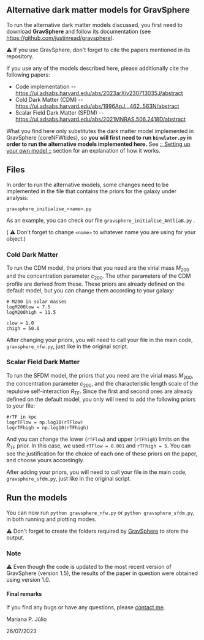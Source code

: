 ## Alternative dark matter models for GravSphere

To run the alternative dark matter models discussed, you first need to download **GravSphere** and follow its documentation (see https://github.com/justinread/gravsphere).

⚠️  If you use GravSphere, don't forget to cite the papers mentioned in its repository.

If you use any of the models described here, please additionally cite the following papers:
+ Code implementation -- https://ui.adsabs.harvard.edu/abs/2023arXiv230713035J/abstract
+ Cold Dark Matter (CDM) -- https://ui.adsabs.harvard.edu/abs/1996ApJ...462..563N/abstract
+ Scalar Field Dark Matter (SFDM) -- https://ui.adsabs.harvard.edu/abs/2021MNRAS.506.2418D/abstract

What you find here only substitutes the dark matter model implemented in GravSphere (coreNFWtides), so **you will first need to run ```binulator.py```  in order to run the alternative models implemented here.** See [:: Setting up your own model ::](https://github.com/justinread/gravsphere) section for an explanation of how it works.


## Files

In order to run the alternative models, some changes need to be implemented in the file that contains the priors for the galaxy under analysis:
```
gravsphere_initialise_<name>.py
```
As an example, you can check our file ```gravsphere_initialise_AntliaB.py``` .

( ⚠️  Don't forget to change ```<name>``` to whatever name you are using for your object.)

### Cold Dark Matter

To run the CDM model, the priors that you need are the virial mass $M_{200}$ and the concentration parameter $c_{200}$. The other parameters of the CDM profile are derived from these.
These priors are already defined on the default model, but you can change them according to your galaxy:
```
# M200 in solar masses
logM200low = 7.5
logM200high = 11.5

clow = 1.0
chigh = 50.0
```
After changing your priors, you will need to call your file in the main code,  ```gravsphere_nfw.py```, just like in the original script.

### Scalar Field Dark Matter

To run the SFDM model, the priors that you need are the virial mass $M_{200}$, the concentration parameter $c_{200}$, and the characteristic length scale of the repulsive self-interaction $R_{\text{TF}}$.
Since the first and second ones are already defined on the default model, you only will need to add the following priors to your file:
```
#rTF in kpc
logrTFlow = np.log10(rTFlow)
logrTFhigh = np.log10(rTFhigh)
```
And you can change the lower (```rTFlow```)  and upper (```rTFhigh```) limits on the $R_\mathrm{TF}$ prior. In this case, we used ```rTFlow = 0.001```  and  ```rTFhigh = 5```. You can see the justification for the choice of each one of these priors on the paper, and choose yours accordingly.

After adding your priors, you will need to call your file in the main code,  ```gravsphere_sfdm.py```, just like in the original script.



## Run the models

You can now run ```python gravsphere_nfw.py``` or ```python gravsphere_sfdm.py```, in both running and plotting modes.

⚠️  Don't forget to create the folders required by [GravSphere](https://github.com/justinread/gravsphere) to store the output.

### Note

⚠️  Even though the code is updated to the most recent version of GravSphere (version 1.5), the results of the paper in question were obtained using version 1.0.

#### Final remarks
If you find any bugs or have any questions, please [contact me](mailto:mpouseirojulio@aip.de).


Mariana P. Júlio

26/07/2023
